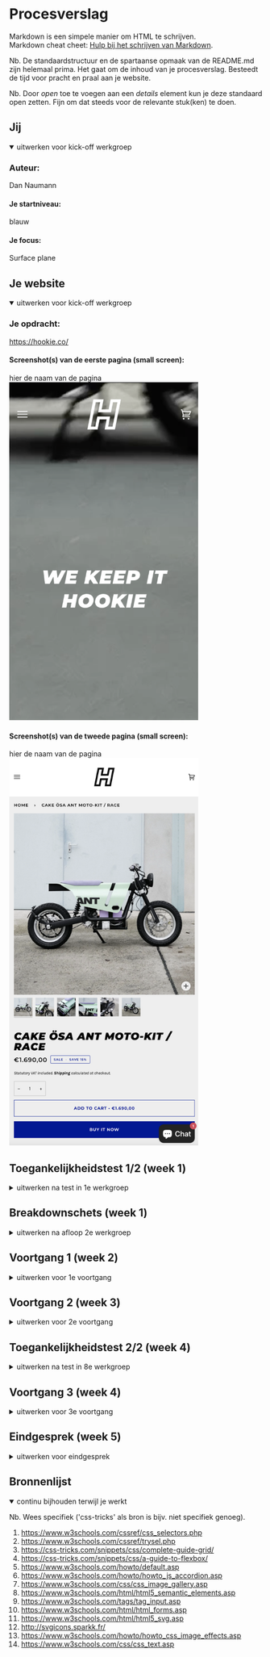 # Procesverslag
Markdown is een simpele manier om HTML te schrijven.  
Markdown cheat cheet: [Hulp bij het schrijven van Markdown](https://github.com/adam-p/markdown-here/wiki/Markdown-Cheatsheet).

Nb. De standaardstructuur en de spartaanse opmaak van de README.md zijn helemaal prima. Het gaat om de inhoud van je procesverslag. Besteedt de tijd voor pracht en praal aan je website.

Nb. Door *open* toe te voegen aan een *details* element kun je deze standaard open zetten. Fijn om dat steeds voor de relevante stuk(ken) te doen.





## Jij

<details open>
  <summary>uitwerken voor kick-off werkgroep</summary>

  ### Auteur:
  Dan Naumann

  #### Je startniveau:
  blauw

  #### Je focus:
  Surface plane
 
</details>





## Je website

<details open>
  <summary>uitwerken voor kick-off werkgroep</summary>

  ### Je opdracht:
  https://hookie.co/

  #### Screenshot(s) van de eerste pagina (small screen): 
  hier de naam van de pagina  
  <img src="readme-images/schermEen.png" width="375px" alt="omschrijving van de pagina">

  #### Screenshot(s) van de tweede pagina (small screen):
  hier de naam van de pagina  
  <img src="readme-images/Schermafbeelding 2023-11-05 om 17.44.04.png" width="375px" alt="omschrijving van de pagina">
 
</details>



## Toegankelijkheidstest 1/2 (week 1)

<details>
  <summary>uitwerken na test in 1e werkgroep</summary>

  ### Bevindingen
Bij het gebruik van de screenreader viel het op dat er geen extra informatie is toegevoegd die de website toegankelijker maken voor gebruikers van screenreaders. De beschrijving is functioneel maar geeft niet veel extra details. Titels worden uitgelezen, maar er wordt geen extra informatie over de inhoud van afbeeldingen gegeven en knoppen zeggen weinig over hun bestemming.  Verder is de herarchie is onaanwezig of zodanig onduidelijk dat het niet heel behulpzaam is. Bij de productpagina is het bijna onmogelijk om van de titel van het gegeven product gemakkelijk naar de beschrijving te komen. Via de koppen kom niet naar de beschrijving, zie volgende afbeelding:
<img src="readme-images/toegankelijkheidScreenshotEen.png" width="375px" alt="Screenshot van h1">
<img src="readme-images/toegankelijkheidScreenshotTwee.png" width="375px" alt="Screenshot van h2">

De beschrijving van het product zit achter 5-6 knop, die gebruiker nog apart moet openen om bij de informatie te komen. Dit kost nog extra stappen en zoekwerk, zie volgende afbeelding:
<img src="readme-images/toegankelijkheidScreenshotDrie.png" width="375px" alt="Screenshot van beschrijving knop">

Hiernaast is navigeren bij het gebruik van een toetsen bord moeilijk, er lijkt geen duidelijker herarchie te zijn.

</details>



## Breakdownschets (week 1)

<details>
  <summary>uitwerken na afloop 2e werkgroep</summary>

  <img src="readme-images/Breakdownschets.png" width="900px">


</details>





## Voortgang 1 (week 2)

<details>
  <summary>uitwerken voor 1e voortgang</summary>

  ### Stand van zaken Dan
  Ik vind het nog vrij moeilijk om overzicht te houden over de parents en de childs. Als ik helemaal nieuwe code schrijf dan lukt het me niet om het overzicht te houden omdat nog niet alle veranderingen te zien zijn. Het aanpassen van de opdrachten voor het gebruik van de website werkt wel maar ik vind het moeilijk om daar verder op te borduren. Hierdoor bleef ik heel erg vast zitten met het schrijven van de HTML.

  https://codepen.io/DanNaumannHvA/pen/eYbyVRN

  ### Stand van zaken Laura
  Mijn HTML code is redelijk uitgebereid en ik heb zelfs al CSS toegepast.
  Ik loop echter met simpele zaken nog een beetje vast (lees: ik heb dit gewoon nog niet correct toegepast), maar ik heb nog niet de tijd genomen om hier goed voor te zitten en hierover te Googlen. Wanneer ik écht vast loop zal ik vragen stellen. 

  

  ### Agenda voor meeting
  samen met je groepje opstellen

  - Vragen over het gebruik van afbeeldingen: Moet dit in de CSS of mag dit in de HTML.
  - Hoeveel delen/sections moet je minimaal hebben van de website.


  ### Verslag van meeting
 Laura deed het heel goed en ik heb voor zover alle HTML kunnen schrijven. Er zitten nog wat foutjes in kwa semantiek. Vooral bij de articles en sections

</details>





## Voortgang 2 (week 3)

<details>
  <summary>uitwerken voor 2e voortgang</summary>

  ### Stand van zaken
Het begint eindelijk een beetje te klikken CSS, ondanks die oneindige selectors die soms nog voor wat verwarring zorgen. Gelukkig heb ik nu wel een goede start en een soort van ritme gevonden dat ik kan volgen. Het is nog steeds een uitdaging, maar ik blijf doorgaan, oefenen en proberen, en ik begin eindelijk een beetje te snappen hoe dit alles werkt.

  ### Agenda voor meeting
  - Is de HTML zo semantisch goed? 
  - Is er een maximaal aantal aan selectoren?
  - Kun je . , > + symbolen ook aan elkaar koppelen? en zo ja, hoe moet dit dan?
  - Wanneer mag je wel een class gebruiken?      |


  ### Verslag van meeting
 Iedereens website begint op een website te lijken. Er was weer wat verwarring met de semantiek het gebruik van articles en sections was verward de vorige meeting. Ik moet dit opnieuw doen.

</details>





## Toegankelijkheidstest 2/2 (week 4)

<details>
  <summary>uitwerken na test in 8e werkgroep</summary>

  ### Bevindingen

  #### Screenreader
De screenreader kon ook niet de structuur en de navigatie van de website duidelijk maken, omdat er geen duidelijke koppen, lijsten, links en knoppen waren. Dit maakte het moeilijk voor mensen met een visuele beperking om de website te verkennen en te gebruiken.

De screenreader kon niet alle teksten op de website voorlezen, omdat sommige teksten in afbeeldingen of video’s waren verwerkt. 

  #### Muis en Toetsenbord 
De website had ook geen duidelijke focus of feedback bij het gebruik van een muis of een toetsenbord, omdat sommige elementen geen rand, kleur of animatie hadden om aan te geven dat ze geselecteerd of geactiveerd waren. 


  #### Motoriek (shocks, elastiekjes)
De website was niet goed te gebruiken met schokken of elastiekjes, omdat sommige elementen te klein, te dicht bij elkaar of te gevoelig waren. 


  #### Visueel (brillen, contrast, kleurenblind, dark/light). 
De website had ook geen optie om het contrast, de kleuren of de modus van de website aan te passen.

</details>





## Voortgang 3 (week 4)

<details>
  <summary>uitwerken voor 3e voortgang</summary>

  ### Stand van zaken
  In door de deadlines deze en eind vorige week heb ik niet veel tijd kunnen besteden aan het verder ontwikkelen van de site. Alleen de sections zijn nu juist
  https://codepen.io/DanNaumannHvA/pen/eYxOJYa

  ### Agenda voor meeting (Vragen van groepje)
- Is het mogelijk om de buttons van de eerste foto's elke keer onderaan de ul te zetten ipv van de li? Zo is het lelijik
- Hoe krijg ik bij de tweede ul dat de de li smaller en langer worden totdat het scherm 749px is en dat ze dan onder elkaar komen. Dat tweede gedeelte lukt wel. Alleen nu blijven de li een bepaalde grootte waardoor ze over 2 rijen verdeeld worden ipv dat ze kleiner worden.

### Verslag van meeting

Iedereen deed het goed en er waren niet veel extra vragen.

</details>





## Eindgesprek (week 5)

<details>
  <summary>uitwerken voor eindgesprek</summary>

  ### Je uitkomst - karakteristiek screenshots:
  <img src="readme-images/1.png" width="375px" >
  <img src="readme-images/2.png" width="375px" >



  ### Dit ging goed/Heb ik geleerd: 
  Ondanks de website niet af is heb ik wel meer geleerd over handig coderen. Ik ben een stuk handiger geworden met fouten vinden en ongewenste veranderingen teruglopen in de Inspector. Hiermnaast ben een een stuk bekender geworden met W3 Schools en vooral alle how-to's hebben heel erg geholpen. Uiteindelijk waren de animaties minder moeilijk dan ik dacht in vergelijking met de selectoren. Bij de selectoren ben ik heel blij dat ik uiteindelijk een manier had gevonden om de tweede pagina op te maken in het CSS bestand. Dit ging heel moeilijk op het begin, maar uiteindelijk kreeg ik het wel door waardoor er in ieder geval een helft van de tweede pagina er in grote lijnen staat met animaties. Hiernaast was een blauwe tint over een van de sections doen nog best een uitdaging, uiteindelijk had een klasgenoot me hiermee kunnen helpen wat ook heel veel hielp bij de selectoren uitvogelen. Het werken met SVG's was ook nog een kleine uitdaging om te verwerken, maar die uiteindelijk wel was geluk. Het was iets dat niet echt op de agenda stond, maar het was leuk om ineens uitgevogeld te hebben. 

  <img src="readme-images/uitvouwanimatie.png" width="375px" alt="top">
  <img src="readme-images/blauw.png" width="375px" alt="top">
  <img src="readme-images/svg.png" width="375px" alt="top">





  ### Dit was lastig/Is niet gelukt:
  Uiteindelijk was het jammer dat ik de tweede pagina niet af had gekregen. Het is nog steeds moeilijk om goed de selectoren op te zetten. Vaak codeerde ik mezelf in een hoe, en aanpassingen maken zorgde vaak voor verwarring. Uiteindelijk is de 5e versie van de website. Dus ik vind het vooral jammer dat ik nog niet goed een structuur kan uitbouwen en uitdenken. Daarnaast vind ik het ook jammer dat ik niet aan toegangkelijkheid veel delen van de responsivesness was gekomen.


  <img src="readme-images/uitvouwanimatie.png" width="375px" alt="top">
</details>





## Bronnenlijst

<details open>
  <summary>continu bijhouden terwijl je werkt</summary>

  Nb. Wees specifiek ('css-tricks' als bron is bijv. niet specifiek genoeg).

  1. https://www.w3schools.com/cssref/css_selectors.php
  2. https://www.w3schools.com/cssref/trysel.php
  3. https://css-tricks.com/snippets/css/complete-guide-grid/
  4. https://css-tricks.com/snippets/css/a-guide-to-flexbox/
  5. https://www.w3schools.com/howto/default.asp
  6. https://www.w3schools.com/howto/howto_js_accordion.asp
  7. https://www.w3schools.com/css/css_image_gallery.asp
  8. https://www.w3schools.com/html/html5_semantic_elements.asp
  9. https://www.w3schools.com/tags/tag_input.asp
  10. https://www.w3schools.com/html/html_forms.asp
  11. https://www.w3schools.com/html/html5_svg.asp
  12. http://svgicons.sparkk.fr/
  13. https://www.w3schools.com/howto/howto_css_image_effects.asp
  14. https://www.w3schools.com/css/css_text.asp

</details>
